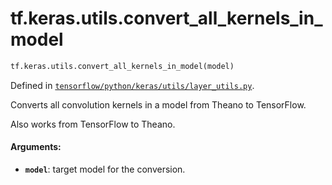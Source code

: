 <div itemscope itemtype="http://developers.google.com/ReferenceObject">
<meta itemprop="name" content="tf.keras.utils.convert_all_kernels_in_model" />
</div>

# tf.keras.utils.convert_all_kernels_in_model

``` python
tf.keras.utils.convert_all_kernels_in_model(model)
```



Defined in [`tensorflow/python/keras/utils/layer_utils.py`](https://www.tensorflow.org/code/tensorflow/python/keras/utils/layer_utils.py).

Converts all convolution kernels in a model from Theano to TensorFlow.

Also works from TensorFlow to Theano.

#### Arguments:

* <b>`model`</b>: target model for the conversion.